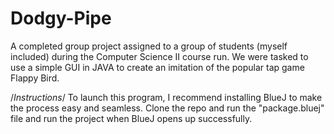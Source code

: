 # Dodgy-Pipe
A completed group project assigned to a group of students (myself included) during the Computer Science II course run. We were tasked to use a simple GUI in JAVA to create an imitation of the popular tap game Flappy Bird.

/*Instructions*/
To launch this program, I recommend installing BlueJ to make the process easy and seamless. Clone the repo and run the "package.bluej" file and run the project when BlueJ opens up successfully.
